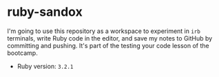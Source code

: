 # ruby-sandox

I'm going to use this repository as a workspace to experiment in `irb` terminals, write Ruby code in the editor, and save my notes to GitHub by committing and pushing.  It's part of the testing your code lesson of the bootcamp.

- Ruby version: `3.2.1`
